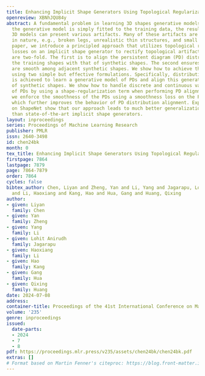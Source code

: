 ```yaml
---
title: Enhancing Implicit Shape Generators Using Topological Regularizations
openreview: XBNhJQU84y
abstract: A fundamental problem in learning 3D shapes generative models is that when
  the generative model is simply fitted to the training data, the resulting synthetic
  3D models can present various artifacts. Many of these artifacts are topological
  in nature, e.g., broken legs, unrealistic thin structures, and small holes. In this
  paper, we introduce a principled approach that utilizes topological regularization
  losses on an implicit shape generator to rectify topological artifacts. The objectives
  are two-fold. The first is to align the persistent diagram (PD) distribution of
  the training shapes with that of synthetic shapes. The second ensures that the PDs
  are smooth among adjacent synthetic shapes. We show how to achieve these two objectives
  using two simple but effective formulations. Specifically, distribution alignment
  is achieved to learn a generative model of PDs and align this generator with PDs
  of synthetic shapes. We show how to handle discrete and continuous variabilities
  of PDs by using a shape-regularization term when performing PD alignment. Moreover,
  we enforce the smoothness of the PDs using a smoothness loss on the PD generator,
  which further improves the behavior of PD distribution alignment. Experimental results
  on ShapeNet show that our approach leads to much better generalization behavior
  than state-of-the-art implicit shape generators.
layout: inproceedings
series: Proceedings of Machine Learning Research
publisher: PMLR
issn: 2640-3498
id: chen24bk
month: 0
tex_title: Enhancing Implicit Shape Generators Using Topological Regularizations
firstpage: 7864
lastpage: 7879
page: 7864-7879
order: 7864
cycles: false
bibtex_author: Chen, Liyan and Zheng, Yan and Li, Yang and Jagarapu, Lohit Anirudh
  and Li, Haoxiang and Kang, Hao and Hua, Gang and Huang, Qixing
author:
- given: Liyan
  family: Chen
- given: Yan
  family: Zheng
- given: Yang
  family: Li
- given: Lohit Anirudh
  family: Jagarapu
- given: Haoxiang
  family: Li
- given: Hao
  family: Kang
- given: Gang
  family: Hua
- given: Qixing
  family: Huang
date: 2024-07-08
address:
container-title: Proceedings of the 41st International Conference on Machine Learning
volume: '235'
genre: inproceedings
issued:
  date-parts:
  - 2024
  - 7
  - 8
pdf: https://proceedings.mlr.press/v235/assets/chen24bk/chen24bk.pdf
extras: []
# Format based on Martin Fenner's citeproc: https://blog.front-matter.io/posts/citeproc-yaml-for-bibliographies/
---
```


